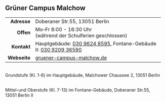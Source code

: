 ## Grüner Campus Malchow

|||
-:|:-
**Adresse** |      Doberaner Str.55, 13051 Berlin
**Offen** |        Mo–Fr 8:00 - 16:30 Uhr<br>(während der Schulferien geschlossen)
**Kontakt** |      Hauptgebäude: <a href="tel:+493096248595">030 9624 8595</a>, Fontane-Gebäude II: <a href="tel:+4930920936590">030 9209 36590</a>       
**Webseite** |      <a class="external_link" href="http://www.gruener-campus-malchow.de/">gruener-campus-malchow.de</a>

<div id="gmap"></div><br>
Grundstufe (Kl. 1-6) im Hauptgebäude, Malchower Chaussee 2, 13051 Berlin<br>
<script>window.onload = showMap('Malchower Chaussee 2, 13051 Berlin', 0, 'gmap_mini')</script><br>

Mittel-und Oberstufe (Kl. 7-13) im Fontane-Gebäude, Doberaner Str.55, 13051 Berlin II
